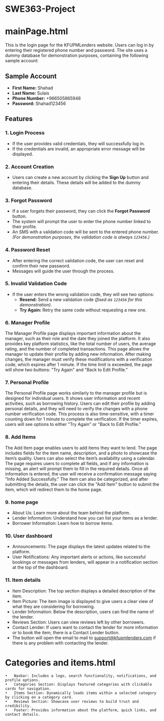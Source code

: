 # SWE363-Project

# mainPage.html
This is the login page for the KFUPMLenders website. Users can log in by entering their registered phone number and password. 
The site uses a dummy database for demonstration purposes, containing the following sample account:

## Sample Account
- **First Name:** Shahad
- **Last Name:** Sulais
- **Phone Number:** +966505865948
- **Password:** Shahad123456

## Features

### 1. Login Process
- If the user provides valid credentials, they will successfully log in.
- If the credentials are invalid, an appropriate error message will be displayed.

### 2. Account Creation
- Users can create a new account by clicking the **Sign Up** button and entering their details. 
  These details will be added to the dummy database.

### 3. Forgot Password
- If a user forgets their password, they can click the **Forgot Password** button.
- The system will prompt the user to enter the phone number linked to their profile.
- An SMS with a validation code will be sent to the entered phone number. 
  *(For demonstration purposes, the validation code is always `123456`.)*

### 4. Password Reset
- After entering the correct validation code, the user can reset and confirm their new password.
- Messages will guide the user through the process.

### 5. Invalid Validation Code
- If the user enters the wrong validation code, they will see two options:
  - **Resend:** Send a new validation code *(fixed as `123456` for this demonstration)*.
  - **Try Again:** Retry the same code without requesting a new one.

### 6. Manager Profile
The Manager Profile page displays important information about the manager, such as their role and the date they joined the platform. It also provides key platform statistics, like the total number of users, the average rating, and the number of completed transactions. This page allows the manager to update their profile by adding new information. After making changes, the manager must verify these modifications with a verification code, which expires after 1 minute. If the time limit is exceeded, the page will show two buttons: "Try Again" and "Back to Edit Profile."

### 7. Personal Profile
The Personal Profile page works similarly to the manager profile but is designed for individual users. It shows user information and recent activities, such as borrowing history. Users can edit their profile by adding personal details, and they will need to verify the changes with a phone number verification code. This process is also time-sensitive, with a timer counting down for 1 minute to complete the verification. If the timer expires, users will see options to either "Try Again" or "Back to Edit Profile."

### 8. Add Items
The Add Item page enables users to add items they want to lend. The page includes fields for the item name, description, and a photo to showcase the item’s quality. Users can also select the item’s availability using a calendar. The page requires users to complete all fields, and if any information is missing, an alert will prompt them to fill in the required details. Once all information is entered, the user will receive a confirmation message saying "Info Added Successfully." The item can also be categorized, and after submitting the details, the user can click the "Add Item" button to submit the item, which will redirect them to the home page.
### 9. home page
- About Us: Learn more about the team behind the platform.
- Lender Information: Understand how you can list your items as a lender.
- Borrower Information: Learn how to borrow items.
### 10. User dashboard
- Announcements: The page displays the latest updates related to the platform.
- User Notifications: Any important alerts or actions, like successful bookings or messages from lenders, will appear in a notification section at the top of the dashboard.
### 11. Item details
- Item Description: The top section displays a detailed description of the item.
- Item Picture: The item image is displayed to give users a clear view of what they are considering for borrowing.
- Lender Information: Below the description, users can find the name of the lender.
- Reviews Section: Users can view reviews left by other borrowers.
- Contact Lender: If users want to contact the lender for more information or to book the item, there is a Contact Lender button.
- The button will open the email to mail to support@kfupmlenders.com if there is any problem with contacting the lender.
# Categories and items.html
	•	Navbar: Includes a logo, search functionality, notifications, and profile options.
	•	Categories Section: Displays featured categories with clickable cards for navigation.
	•	Items Section: Dynamically loads items within a selected category by clicking on a category card.
	•	Reviews Section: Showcase user reviews to build trust and credibility.
	•	Footer: Provides information about the platform, quick links, and contact details.
